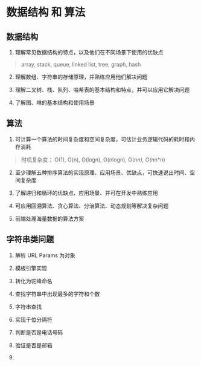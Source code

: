 数据结构 和 算法
===============================

## 数据结构

1. 理解常见数据结构的特点，以及他们在不同场景下使用的优缺点
> array, stack, queue, linked list, tree, graph, hash

2. 理解数组、字符串的存储原理，并熟练应用他们解决问题

3. 理解二叉树、栈、队列、哈希表的基本结构和特点，并可以应用它解决问题

4. 了解图、堆的基本结构和使用场景

## 算法

1. 可计算一个算法的时间复杂度和空间复杂度，可估计业务逻辑代码的耗时和内存消耗
> 时机复杂度： O(1), O(n), O(logn), O(nlogn), O(n*n), O(n*n*n)

2. 至少理解五种排序算法的实现原理、应用场景、优缺点，可快速说出时间、空间复杂度

3. 了解递归和循环的优缺点、应用场景、并可在开发中熟练应用

4. 可应用回溯算法、贪心算法、分治算法、动态规划等解决复杂问题

5. 前端处理海量数据的算法方案

## 字符串类问题

1. 解析 URL Params 为对象

2. 模板引擎实现

3. 转化为驼峰命名

4. 查找字符串中出现最多的字符和个数

5. 字符串查找

6. 实现千位分隔符

7. 判断是否是电话号码

8. 验证是否是邮箱

9. 
